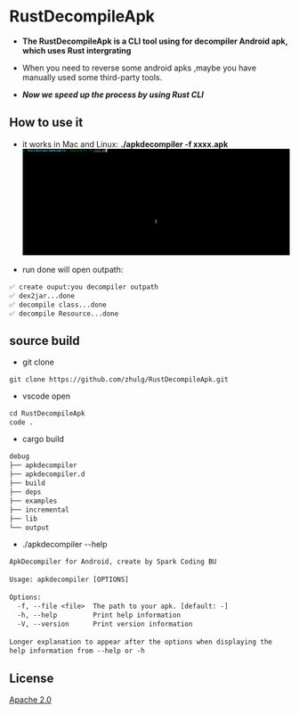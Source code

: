 # RustDecompileApk


- **The RustDecompileApk is a CLI tool using for decompiler Android apk, which uses Rust intergrating**

- When you need to reverse some android apks ,maybe you have manually used some third-party tools. 
- ***Now we speed up the process by using Rust CLI***


## How to use it


-  it works in Mac and Linux: **./apkdecompiler -f  xxxx.apk**
 ![](https://raw.githubusercontent.com/zhulg/allpic/master/decompilerapk.gif)



- run done will open outpath:

```
✅ create ouput:you decompiler outpath
✅ dex2jar...done
✅ decompile class...done
✅ decompile Resource...done
```

## source build

- git clone 

```
git clone https://github.com/zhulg/RustDecompileApk.git

```

- vscode open

```
cd RustDecompileApk
code .
```

- cargo build

```
debug
├── apkdecompiler
├── apkdecompiler.d
├── build
├── deps
├── examples
├── incremental
├── lib
└── output
```

- ./apkdecompiler --help 

```
ApkDecompiler for Android, create by Spark Coding BU

Usage: apkdecompiler [OPTIONS]

Options:
  -f, --file <file>  The path to your apk. [default: -]
  -h, --help         Print help information
  -V, --version      Print version information

Longer explanation to appear after the options when displaying the help information from --help or -h
```

## License
[Apache 2.0](http://www.apache.org/licenses/LICENSE-2.0.html)


